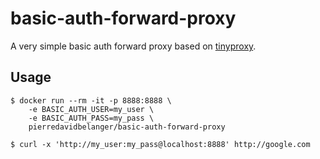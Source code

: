 # basic-auth-forward-proxy

A very simple basic auth forward proxy based on [tinyproxy](https://tinyproxy.github.io/).

## Usage

```
$ docker run --rm -it -p 8888:8888 \
    -e BASIC_AUTH_USER=my_user \
    -e BASIC_AUTH_PASS=my_pass \
    pierredavidbelanger/basic-auth-forward-proxy
```

```
$ curl -x 'http://my_user:my_pass@localhost:8888' http://google.com
```
